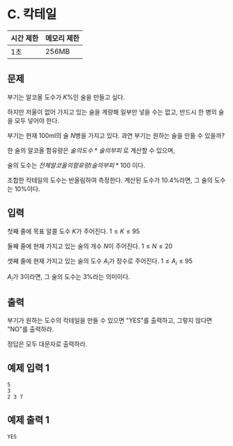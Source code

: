 # C. 칵테일

| 시간 제한 | 메모리 제한 |
| --- | --- |
| 1초 | 256MB |

## 문제

부기는 알코올 도수가 $K$%인 술을 만들고 싶다.

하지만 저울이 없어 가지고 있는 술을 계량해 일부만 넣을 수는 없고, 반드시 한 병의 술을 모두 넣어야 한다.

부기는 현재 100ml의 술 $N$병을 가지고 있다. 과연 부기는 원하는 술을 만들 수 있을까?

한 술의 알코올 함유량은 $술의 도수 * 술의 부피$ 로 계산할 수 있으며, 

술의 도수는 $전체 알코올의 함유량 / 술의 부피 * 100$ 이다.

조합한 칵테일의 도수는 반올림하여 측정한다. 계산된 도수가 10.4%라면, 그 술의 도수는 10%이다.

## 입력

첫째 줄에 목표 알콜 도수 $K$가 주어진다. $1 \leq K \leq 95$

둘째 줄에 현재 가지고 있는 술의 개수 $N$이 주어진다. $1 \leq N \leq 20$

셋째 줄에 현재 가지고 있는 술의 도수 $A_i$가 정수로 주어진다. $1 \leq A_i \leq 95$

$A_i$가 3이라면, 그 술의 도수는 3%라는 의미이다.

## 출력

부기가 원하는 도수의 칵테일을 만들 수 있으면 "YES"를 출력하고, 그렇지 않다면 "NO"를 출력하라.

정답은 모두 대문자로 출력하라.

## 예제 입력 1

```
5
3
2 3 7
```

## 예제 출력 1

```
YES
```